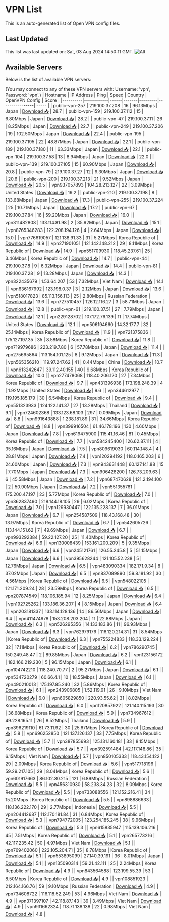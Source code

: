 # VPN List

This is an auto-generated list of Open VPN config files.

## Last Updated

This list was last updated on: Sat, 03 Aug 2024 14:50:11 GMT.
![Alt](https://repobeats.axiom.co/api/embed/186b98318ef1479477931607c1ad7d823f12451f.svg "Repobeats analytics image")

## Available Servers

Below is the list of available VPN servers:

(You may connect to any of these VPN servers with: Username: 'vpn', Password: 'vpn'.)
| Hostname | IP Address | Ping | Speed | Country | OpenVPN Config | Score |
|----------|------------|------|-------|---------|----------------| ----- |
| public-vpn-257 | 219.100.37.208 | 16 | 96.13Mbps | Japan | [Download 📥](./configs/server_0_JP.ovpn) | 28.7 |
| public-vpn-159 | 219.100.37.112 | 15 | 6.80Mbps | Japan | [Download 📥](./configs/server_1_JP.ovpn) | 28.2 |
| public-vpn-47 | 219.100.37.11 | 26 | 8.25Mbps | Japan | [Download 📥](./configs/server_2_JP.ovpn) | 22.7 |
| public-vpn-249 | 219.100.37.206 | 19 | 102.50Mbps | Japan | [Download 📥](./configs/server_3_JP.ovpn) | 22.4 |
| public-vpn-195 | 219.100.37.195 | 22 | 48.87Mbps | Japan | [Download 📥](./configs/server_4_JP.ovpn) | 22.1 |
| public-vpn-189 | 219.100.37.180 | 11 | 63.33Mbps | Japan | [Download 📥](./configs/server_5_JP.ovpn) | 22.1 |
| public-vpn-104 | 219.100.37.58 | 13 | 8.94Mbps | Japan | [Download 📥](./configs/server_6_JP.ovpn) | 22.0 |
| public-vpn-139 | 219.100.37.105 | 15 | 60.90Mbps | Japan | [Download 📥](./configs/server_7_JP.ovpn) | 20.8 |
| public-vpn-79 | 219.100.37.27 | 12 | 9.30Mbps | Japan | [Download 📥](./configs/server_8_JP.ovpn) | 20.6 |
| public-vpn-200 | 219.100.37.213 | 21 | 9.52Mbps | Japan | [Download 📥](./configs/server_9_JP.ovpn) | 20.5 |
| vpn937057893 | 104.28.213.127 | 22 | 3.09Mbps | United States | [Download 📥](./configs/server_10_US.ovpn) | 19.2 |
| public-vpn-210 | 219.100.37.198 | 8 | 133.68Mbps | Japan | [Download 📥](./configs/server_11_JP.ovpn) | 17.3 |
| public-vpn-255 | 219.100.37.224 | 25 | 10.71Mbps | Japan | [Download 📥](./configs/server_12_JP.ovpn) | 17.2 |
| public-vpn-67 | 219.100.37.84 | 16 | 59.20Mbps | Japan | [Download 📥](./configs/server_13_JP.ovpn) | 16.0 |
| vpn311482808 | 133.114.81.98 | 2 | 35.92Mbps | Japan | [Download 📥](./configs/server_14_JP.ovpn) | 15.1 |
| vpn8765346283 | 122.208.194.126 | 4 | 2.64Mbps | Japan | [Download 📥](./configs/server_15_JP.ovpn) | 15.0 |
| vpn776619057 | 121.138.91.33 | 31 | 5.27Mbps | Korea Republic of | [Download 📥](./configs/server_16_KR.ovpn) | 14.9 |
| vpn271901051 | 121.142.148.212 | 29 | 8.11Mbps | Korea Republic of | [Download 📥](./configs/server_17_KR.ovpn) | 14.9 |
| vpn551709930 | 118.45.237.61 | 25 | 3.46Mbps | Korea Republic of | [Download 📥](./configs/server_18_KR.ovpn) | 14.7 |
| public-vpn-44 | 219.100.37.8 | 9 | 6.32Mbps | Japan | [Download 📥](./configs/server_19_JP.ovpn) | 14.4 |
| public-vpn-81 | 219.100.37.28 | 9 | 13.28Mbps | Japan | [Download 📥](./configs/server_20_JP.ovpn) | 14.3 |
| vpn322435679 | 1.53.64.207 | 53 | 7.32Mbps | Viet Nam | [Download 📥](./configs/server_21_VN.ovpn) | 14.1 |
| vpn636167992 | 123.198.0.37 | 3 | 2.12Mbps | Japan | [Download 📥](./configs/server_22_JP.ovpn) | 13.6 |
| vpn518017823 | 85.113.156.113 | 25 | 2.80Mbps | Russian Federation | [Download 📥](./configs/server_23_RU.ovpn) | 13.6 |
| vpn727510457 | 126.12.116.27 | 3 | 58.71Mbps | Japan | [Download 📥](./configs/server_24_JP.ovpn) | 12.8 |
| public-vpn-61 | 219.100.37.51 | 27 | 7.79Mbps | Japan | [Download 📥](./configs/server_25_JP.ovpn) | 12.1 |
| vpn229128702 | 107.172.76.139 | 11 | 17.74Mbps | United States | [Download 📥](./configs/server_26_US.ovpn) | 12.1 |
| vpn506194660 | 14.32.177.7 | 32 | 25.14Mbps | Korea Republic of | [Download 📥](./configs/server_27_KR.ovpn) | 11.9 |
| vpn721375836 | 175.127.197.35 | 35 | 8.58Mbps | Korea Republic of | [Download 📥](./configs/server_28_KR.ovpn) | 11.8 |
| vpn719979686 | 223.219.7.80 | 6 | 57.78Mbps | Japan | [Download 📥](./configs/server_29_JP.ovpn) | 11.4 |
| vpn275695864 | 113.154.101.125 | 8 | 9.12Mbps | Japan | [Download 📥](./configs/server_30_JP.ovpn) | 11.3 |
| vpn565356210 | 119.97.247.62 | 41 | 0.44Mbps | China | [Download 📥](./configs/server_31_CN.ovpn) | 10.7 |
| vpn613242647 | 39.112.40.155 | 40 | 9.68Mbps | Korea Republic of | [Download 📥](./configs/server_32_KR.ovpn) | 10.0 |
| vpn277478068 | 118.40.206.120 | 27 | 7.34Mbps | Korea Republic of | [Download 📥](./configs/server_33_KR.ovpn) | 9.7 |
| vpn431396938 | 173.198.248.39 | 4 | 1.92Mbps | United States | [Download 📥](./configs/server_34_US.ovpn) | 9.6 |
| vpn344612977 | 119.195.185.179 | 30 | 6.54Mbps | Korea Republic of | [Download 📥](./configs/server_35_KR.ovpn) | 9.4 |
| vpn551323933 | 124.122.141.37 | 27 | 13.28Mbps | Thailand | [Download 📥](./configs/server_36_TH.ovpn) | 9.1 |
| vpn724602368 | 133.123.68.103 | 297 | 0.09Mbps | Japan | [Download 📥](./configs/server_37_JP.ovpn) | 8.8 |
| vpn991643888 | 1.238.181.89 | 31 | 34.66Mbps | Korea Republic of | [Download 📥](./configs/server_38_KR.ovpn) | 8.8 |
| vpn399916504 | 61.46.178.196 | 130 | 4.60Mbps | Japan | [Download 📥](./configs/server_39_JP.ovpn) | 7.8 |
| vpn619475900 | 115.41.16.46 | 81 | 0.45Mbps | Korea Republic of | [Download 📥](./configs/server_40_KR.ovpn) | 7.7 |
| vpn584245400 | 126.62.87.111 | 4 | 35.16Mbps | Japan | [Download 📥](./configs/server_41_JP.ovpn) | 7.5 |
| vpn809619030 | 60.114.148.4 | 4 | 28.81Mbps | Japan | [Download 📥](./configs/server_42_JP.ovpn) | 7.4 |
| vpn120294192 | 118.0.165.203 | 6 | 24.60Mbps | Japan | [Download 📥](./configs/server_43_JP.ovpn) | 7.3 |
| vpn943631448 | 60.127.141.88 | 15 | 7.70Mbps | Japan | [Download 📥](./configs/server_44_JP.ovpn) | 7.3 |
| vpn906428200 | 126.73.209.63 | 6 | 45.58Mbps | Japan | [Download 📥](./configs/server_45_JP.ovpn) | 7.2 |
| vpn687470628 | 121.2.194.100 | 2 | 50.90Mbps | Japan | [Download 📥](./configs/server_46_JP.ovpn) | 7.2 |
| vpn551355761 | 175.200.47.197 | 23 | 5.77Mbps | Korea Republic of | [Download 📥](./configs/server_47_KR.ovpn) | 7.0 |
| vpn362837490 | 218.144.18.105 | 29 | 6.02Mbps | Korea Republic of | [Download 📥](./configs/server_48_KR.ovpn) | 7.0 |
| vpn129930447 | 122.135.228.137 | 7 | 36.01Mbps | Japan | [Download 📥](./configs/server_49_JP.ovpn) | 6.7 |
| vpn254587509 | 118.43.168.48 | 30 | 13.97Mbps | Korea Republic of | [Download 📥](./configs/server_50_KR.ovpn) | 6.7 |
| vpn542605726 | 113.144.151.62 | 7 | 49.69Mbps | Japan | [Download 📥](./configs/server_51_JP.ovpn) | 6.7 |
| vpn993292384 | 59.22.127.20 | 25 | 11.40Mbps | Korea Republic of | [Download 📥](./configs/server_52_KR.ovpn) | 6.6 |
| vpn130008439 | 153.161.200.209 | 5 | 9.35Mbps | Japan | [Download 📥](./configs/server_53_JP.ovpn) | 6.6 |
| vpn245121761 | 126.55.245.8 | 5 | 51.15Mbps | Japan | [Download 📥](./configs/server_54_JP.ovpn) | 6.6 |
| vpn395628244 | 121.105.52.238 | 5 | 12.76Mbps | Japan | [Download 📥](./configs/server_55_JP.ovpn) | 6.5 |
| vpn483090334 | 182.171.9.34 | 8 | 37.02Mbps | Japan | [Download 📥](./configs/server_56_JP.ovpn) | 6.5 |
| vpn837089890 | 59.8.181.92 | 30 | 4.56Mbps | Korea Republic of | [Download 📥](./configs/server_57_KR.ovpn) | 6.5 |
| vpn548022105 | 121.171.209.24 | 28 | 23.59Mbps | Korea Republic of | [Download 📥](./configs/server_58_KR.ovpn) | 6.5 |
| vpn207874549 | 118.106.185.94 | 12 | 8.25Mbps | Japan | [Download 📥](./configs/server_59_JP.ovpn) | 6.4 |
| vpn192725262 | 133.186.36.207 | 4 | 8.15Mbps | Japan | [Download 📥](./configs/server_60_JP.ovpn) | 6.4 |
| vpn203181337 | 133.114.128.136 | 14 | 86.56Mbps | Japan | [Download 📥](./configs/server_61_JP.ovpn) | 6.4 |
| vpn411474978 | 153.208.203.204 | 11 | 22.88Mbps | Japan | [Download 📥](./configs/server_62_JP.ovpn) | 6.3 |
| vpn526295356 | 14.133.183.86 | 11 | 96.93Mbps | Japan | [Download 📥](./configs/server_63_JP.ovpn) | 6.3 |
| vpn762979176 | 116.120.214.31 | 31 | 8.54Mbps | Korea Republic of | [Download 📥](./configs/server_64_KR.ovpn) | 6.3 |
| vpn755224833 | 118.33.129.224 | 32 | 17.11Mbps | Korea Republic of | [Download 📥](./configs/server_65_KR.ovpn) | 6.2 |
| vpn786290745 | 150.249.48.47 | 2 | 89.85Mbps | Japan | [Download 📥](./configs/server_66_JP.ovpn) | 6.2 |
| vpn123156172 | 182.166.219.230 | 5 | 96.15Mbps | Japan | [Download 📥](./configs/server_67_JP.ovpn) | 6.1 |
| vpn104742210 | 118.240.70.77 | 2 | 95.27Mbps | Japan | [Download 📥](./configs/server_68_JP.ovpn) | 6.1 |
| vpn534720279 | 60.66.4.1 | 10 | 18.55Mbps | Japan | [Download 📥](./configs/server_69_JP.ovpn) | 6.1 |
| vpn490210013 | 175.197.85.240 | 32 | 5.86Mbps | Korea Republic of | [Download 📥](./configs/server_70_KR.ovpn) | 6.1 |
| vpn243906805 | 1.52.119.91 | 26 | 9.10Mbps | Viet Nam | [Download 📥](./configs/server_71_VN.ovpn) | 6.0 |
| vpn605829850 | 220.93.55.62 | 31 | 8.02Mbps | Korea Republic of | [Download 📥](./configs/server_72_KR.ovpn) | 6.0 |
| vpn120857922 | 121.140.115.193 | 30 | 36.68Mbps | Korea Republic of | [Download 📥](./configs/server_73_KR.ovpn) | 5.9 |
| vpn734967612 | 49.228.165.11 | 26 | 8.52Mbps | Thailand | [Download 📥](./configs/server_74_TH.ovpn) | 5.9 |
| vpn396219110 | 61.73.11.92 | 30 | 25.67Mbps | Korea Republic of | [Download 📥](./configs/server_75_KR.ovpn) | 5.8 |
| vpn696252850 | 121.137.126.137 | 33 | 7.75Mbps | Korea Republic of | [Download 📥](./configs/server_76_KR.ovpn) | 5.7 |
| vpn387855693 | 125.131.160.181 | 33 | 8.15Mbps | Korea Republic of | [Download 📥](./configs/server_77_KR.ovpn) | 5.7 |
| vpn392591484 | 42.117.148.86 | 35 | 6.15Mbps | Viet Nam | [Download 📥](./configs/server_78_VN.ovpn) | 5.7 |
| vpn850105333 | 118.43.154.122 | 29 | 2.09Mbps | Korea Republic of | [Download 📥](./configs/server_79_KR.ovpn) | 5.6 |
| vpn517718196 | 59.29.217.105 | 29 | 8.04Mbps | Korea Republic of | [Download 📥](./configs/server_80_KR.ovpn) | 5.6 |
| vpn601917663 | 86.102.30.215 | 121 | 6.89Mbps | Russian Federation | [Download 📥](./configs/server_81_RU.ovpn) | 5.5 |
| vpn456310930 | 58.238.34.23 | 32 | 8.09Mbps | Korea Republic of | [Download 📥](./configs/server_82_KR.ovpn) | 5.5 |
| vpn733088556 | 121.152.216.41 | 34 | 15.20Mbps | Korea Republic of | [Download 📥](./configs/server_83_KR.ovpn) | 5.5 |
| vpn898886633 | 118.136.222.170 | 29 | 2.77Mbps | Indonesia | [Download 📥](./configs/server_84_ID.ovpn) | 5.5 |
| vpn204412687 | 112.170.181.84 | 31 | 6.84Mbps | Korea Republic of | [Download 📥](./configs/server_85_KR.ovpn) | 5.3 |
| vpn794772005 | 123.254.185.245 | 38 | 9.96Mbps | Korea Republic of | [Download 📥](./configs/server_86_KR.ovpn) | 5.3 |
| vpn615835947 | 115.139.106.216 | 45 | 7.51Mbps | Korea Republic of | [Download 📥](./configs/server_87_KR.ovpn) | 5.1 |
| vpn265773216 | 42.117.235.42 | 50 | 4.97Mbps | Viet Nam | [Download 📥](./configs/server_88_VN.ovpn) | 5.1 |
| vpn769402060 | 222.105.204.71 | 35 | 8.78Mbps | Korea Republic of | [Download 📥](./configs/server_89_KR.ovpn) | 5.1 |
| vpn553895099 | 27.140.39.191 | 36 | 8.01Mbps | Japan | [Download 📥](./configs/server_90_JP.ovpn) | 5.1 |
| vpn135090314 | 59.21.42.111 | 25 | 2.24Mbps | Korea Republic of | [Download 📥](./configs/server_91_KR.ovpn) | 4.9 |
| vpn843564588 | 123.199.55.39 | 53 | 8.50Mbps | Korea Republic of | [Download 📥](./configs/server_92_KR.ovpn) | 4.9 |
| vpn108851923 | 212.164.166.76 | 59 | 9.10Mbps | Russian Federation | [Download 📥](./configs/server_93_RU.ovpn) | 4.9 |
| vpn734608722 | 116.118.52.249 | 53 | 4.96Mbps | Viet Nam | [Download 📥](./configs/server_94_VN.ovpn) | 4.9 |
| vpn371397107 | 42.118.87.143 | 39 | 3.49Mbps | Viet Nam | [Download 📥](./configs/server_95_VN.ovpn) | 4.9 |
| vpn931662324 | 118.71.138.138 | 22 | 0.98Mbps | Viet Nam | [Download 📥](./configs/server_96_VN.ovpn) | 4.8 |
